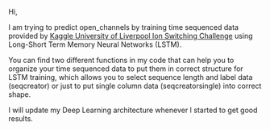 Hi,

I am trying to predict open_channels by training time sequenced data provided by [Kaggle University of Liverpool Ion Switching Challenge](https://www.kaggle.com/c/liverpool-ion-switching/overview) using Long-Short Term Memory Neural Networks (LSTM).

You can find two different functions in my code that can help you to organize your time sequenced data to put them in correct structure for LSTM training, which allows you to select sequence length and label data (seqcreator) or just to put single column data (seqcreatorsingle) into correct shape.

I will update my Deep Learning architecture whenever I started to get good results.
